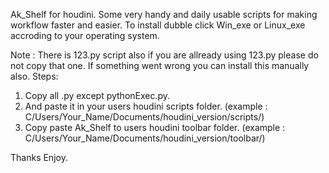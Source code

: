 Ak_Shelf for houdini.
Some very handy and daily usable scripts for making workflow faster and easier.
To install dubble click Win_exe or Linux_exe accroding to your operating system.

Note : There is 123.py script also if you are allready using 123.py please do not copy that one.
If something went wrong you can install this manually also.
Steps:
1) Copy all .py except pythonExec.py.
2) And paste it in your users houdini scripts folder. (example : C/Users/Your_Name/Documents/houdini_version/scripts/)
3) Copy paste Ak_Shelf to users houdini toolbar folder. (example : C/Users/Your_Name/Documents/houdini_version/toolbar/)

Thanks Enjoy.
